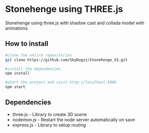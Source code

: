 # Stonehenge using THREE.js
Stonehenge using three.js with shadow cast and collada model with animations.

## How to install

```bash
#clone the entire repositories
git clone https://github.com/SkyDogzz/Stonehenge_V2.git

#install the dependencies
npm install

#start the project and visit http://localhost:3000
npm start
```
## Dependencies
 - three.js - Library to create 3D scene
 - nodemon.js - Restart the node server automatically on save
 - express.js - Library to setup routing